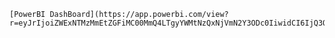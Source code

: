    
    [PowerBI DashBoard](https://app.powerbi.com/view?r=eyJrIjoiZWExNTMzMmEtZGFiMC00MmQ4LTgyYWMtNzQxNjVmN2Y3ODc0IiwidCI6IjQ3OTNhOTZhLTA2N2EtNDJhOC05OWRkLWU3YTdiNDk2NDAzOCIsImMiOjl9&pageName=ReportSection98c4598019b12afb17b1)
